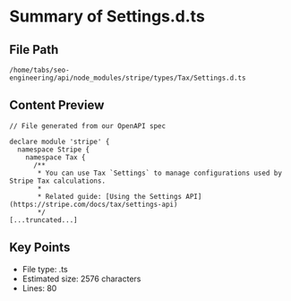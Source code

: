 # Summary of Settings.d.ts
  
## File Path
`/home/tabs/seo-engineering/api/node_modules/stripe/types/Tax/Settings.d.ts`

## Content Preview
```
// File generated from our OpenAPI spec

declare module 'stripe' {
  namespace Stripe {
    namespace Tax {
      /**
       * You can use Tax `Settings` to manage configurations used by Stripe Tax calculations.
       *
       * Related guide: [Using the Settings API](https://stripe.com/docs/tax/settings-api)
       */
[...truncated...]
```

## Key Points
- File type: .ts
- Estimated size: 2576 characters
- Lines: 80
